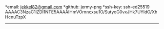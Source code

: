 *email: jekkel82@gmail.com
*github: jermy-png
*ssh-key: ssh-ed25519 AAAAC3NzaC1lZDI1NTE5AAAAIHmVOrnncxsu1O/SutyoG0vxJHk7UYIdO/XhHcnuTzpX

---